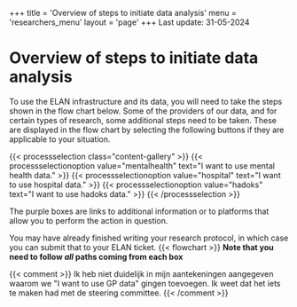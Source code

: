 +++
title = 'Overview of steps to initiate data analysis'
menu = 'researchers_menu'
layout = 'page'
+++
Last update: 31-05-2024

# Overview of steps to initiate data analysis
To use the ELAN infrastructure and its data, you will need to take the steps shown in the flow chart below.
Some of the providers of our data, and for certain types of research, some additional steps need to be taken. These are displayed in the flow chart by selecting the following buttons if they are applicable to your situation.

{{< processselection class="content-gallery" >}}
    {{< processselectionoption value="mentalhealth" text="I want to use mental health data." >}}
    {{< processselectionoption value="hospital" text="I want to use hospital data." >}}
    {{< processselectionoption value="hadoks" text="I want to use hadoks data." >}}
{{< /processselection >}}

The purple boxes are links to additional information or to platforms that allow you to perform the action in question.

You may have already finished writing your research protocol, in which case you can submit that to your ELAN ticket.
{{< flowchart >}}
**Note that you need to follow *all* paths coming from each box**

{{< comment >}}
Ik heb niet duidelijk in mijn aantekeningen aangegeven waarom we "I want to use GP data" gingen toevoegen. Ik weet dat het iets te maken had met de steering committee.
{{< /comment >}}